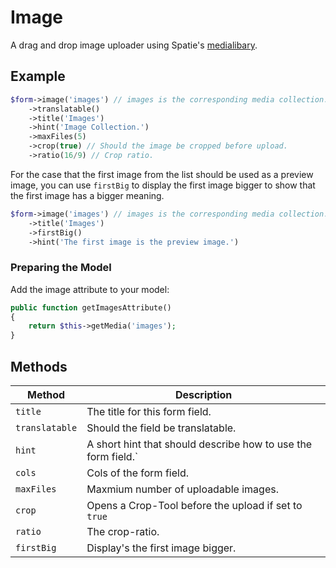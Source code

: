 # Image

A drag and drop image uploader using Spatie's [medialibary](https://docs.spatie.be/laravel-medialibrary/v7/introduction/).

## Example

```php
$form->image('images') // images is the corresponding media collection.
    ->translatable()
    ->title('Images')
    ->hint('Image Collection.')
    ->maxFiles(5)
    ->crop(true) // Should the image be cropped before upload.
    ->ratio(16/9) // Crop ratio.
```

For the case that the first image from the list should be used as a preview image, you can use `firstBig` to display the first image bigger to show that the first image has a bigger meaning.

```php
$form->image('images') // images is the corresponding media collection.
    ->title('Images')
    ->firstBig()
    ->hint('The first image is the preview image.')
```

### Preparing the Model

Add the image attribute to your model:

```php
public function getImagesAttribute()
{
    return $this->getMedia('images');
}
```

## Methods

| Method         | Description                                                   |
| -------------- | ------------------------------------------------------------- |
| `title`        | The title for this form field.                                |
| `translatable` | Should the field be translatable.                             |
| `hint`         | A short hint that should describe how to use the form field.` |
| `cols`         | Cols of the form field.                                       |
| `maxFiles`     | Maxmium number of uploadable images.                          |
| `crop`         | Opens a Crop-Tool before the upload if set to `true`          |
| `ratio`        | The crop-ratio.                                               |
| `firstBig`     | Display's the first image bigger.                             |
